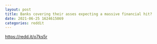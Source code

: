 ```yaml
--- 
layout: post 
title: Banks covering their asses expecting a massive financial hit? 
date: 2021-06-25 1624615869 
categories: reddit 
--- 
```

https://redd.it/o7ks5r